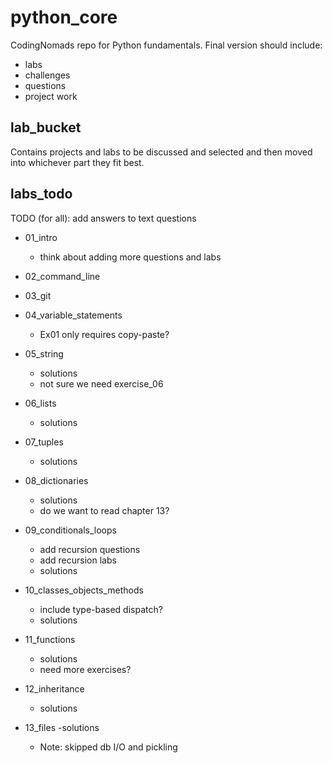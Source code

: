 # python_core

CodingNomads repo for Python fundamentals. Final version should include:

- labs
- challenges
- questions
- project work

## lab_bucket
Contains projects and labs to be discussed and selected and then moved into whichever part they fit best.

## labs_todo

TODO (for all): add answers to text questions

- 01_intro
    - think about adding more questions and labs

- 02_command_line

- 03_git

- 04_variable_statements
    - Ex01 only requires copy-paste?

- 05_string
    - solutions
    - not sure we need exercise_06

- 06_lists
    - solutions

- 07_tuples
    - solutions

- 08_dictionaries
    - solutions
    - do we want to read chapter 13?

- 09_conditionals_loops
    - add recursion questions
    - add recursion labs
    - solutions

- 10_classes_objects_methods
    - include type-based dispatch?
    - solutions

- 11_functions
    - solutions
    - need more exercises?

- 12_inheritance
    - solutions

- 13_files
    -solutions
    - Note: skipped db I/O and pickling


